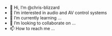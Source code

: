 - 👋 Hi, I’m @chris-blizzard
- 👀 I’m interested in audio and AV control systems
- 🌱 I’m currently learning ...
- 💞️ I’m looking to collaborate on ...
- 📫 How to reach me ...

<!---
chris-blizzard/chris-blizzard is a ✨ special ✨ repository because its `README.md` (this file) appears on your GitHub profile.
You can click the Preview link to take a look at your changes.
--->
